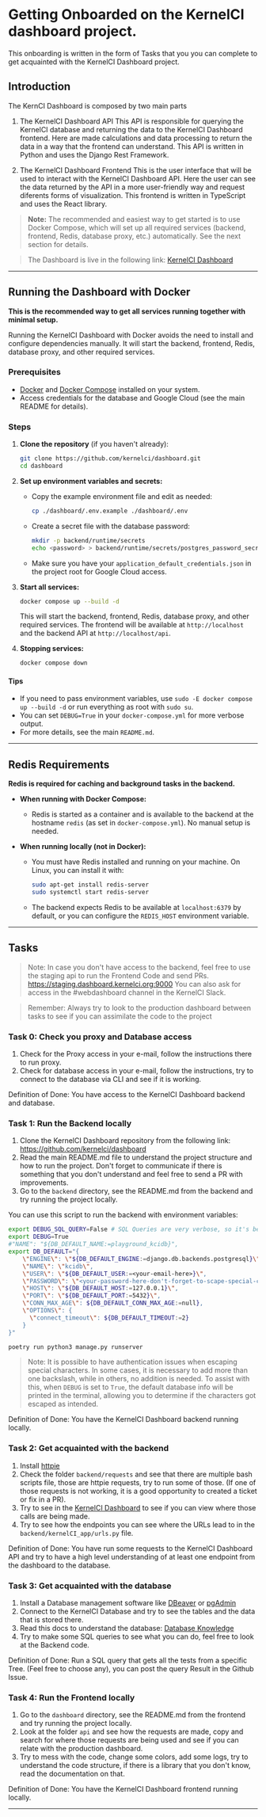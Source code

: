 # Getting Onboarded on the KernelCI dashboard project.

This onboarding is written in the form of Tasks that you you can complete to get acquainted with the KernelCI Dashboard project.

## Introduction
The KernCI Dashboard is composed by two main parts

1. The KernelCI Dashboard API
This API is responsible for querying the KernelCI database and returning the data to the KernelCI Dashboard frontend.
Here are made calculations and data processing to return the data in a way that the frontend can understand.
This API is written in Python and uses the Django Rest Framework.

2. The KernelCI Dashboard Frontend
This is the user interface that will be used to interact with the KernelCI Dashboard API.
Here the user can see the data returned by the API in a more user-friendly way and request diferents forms of visualization.
This frontend is written in TypeScript and uses the React library.

> **Note:**
> The recommended and easiest way to get started is to use Docker Compose, which will set up all required services (backend, frontend, Redis, database proxy, etc.) automatically. See the next section for details.

> The Dashboard is live in the following link: [KernelCI Dashboard](https://dashboard.kernelci.org/)

---

## Running the Dashboard with Docker

**This is the recommended way to get all services running together with minimal setup.**

Running the KernelCI Dashboard with Docker avoids the need to install and configure dependencies manually. It will start the backend, frontend, Redis, database proxy, and other required services.

### Prerequisites
- [Docker](https://docs.docker.com/get-docker/) and [Docker Compose](https://docs.docker.com/compose/install/) installed on your system.
- Access credentials for the database and Google Cloud (see the main README for details).

### Steps
1. **Clone the repository** (if you haven't already):
   ```bash
   git clone https://github.com/kernelci/dashboard.git
   cd dashboard
   ```
2. **Set up environment variables and secrets:**
   - Copy the example environment file and edit as needed:
     ```bash
     cp ./dashboard/.env.example ./dashboard/.env
     ```
   - Create a secret file with the database password:
     ```bash
     mkdir -p backend/runtime/secrets
     echo <password> > backend/runtime/secrets/postgres_password_secret
     ```
   - Make sure you have your `application_default_credentials.json` in the project root for Google Cloud access.

3. **Start all services:**
   ```bash
   docker compose up --build -d
   ```
   This will start the backend, frontend, Redis, database proxy, and other required services. The frontend will be available at `http://localhost` and the backend API at `http://localhost/api`.

4. **Stopping services:**
   ```bash
   docker compose down
   ```

#### Tips
- If you need to pass environment variables, use `sudo -E docker compose up --build -d` or run everything as root with `sudo su`.
- You can set `DEBUG=True` in your `docker-compose.yml` for more verbose output.
- For more details, see the main `README.md`.

---

## Redis Requirements

**Redis is required for caching and background tasks in the backend.**

- **When running with Docker Compose:**
  - Redis is started as a container and is available to the backend at the hostname `redis` (as set in `docker-compose.yml`). No manual setup is needed.

- **When running locally (not in Docker):**
  - You must have Redis installed and running on your machine. On Linux, you can install it with:
    ```bash
    sudo apt-get install redis-server
    sudo systemctl start redis-server
    ```
  - The backend expects Redis to be available at `localhost:6379` by default, or you can configure the `REDIS_HOST` environment variable.

---

## Tasks
> Note:
> In case you don't have access to the backend, feel free to use the staging api to run the Frontend Code and send PRs.
> https://staging.dashboard.kernelci.org:9000
> You can also ask for access in the #webdashboard channel in the KernelCI Slack.

> Remember:
> Always try to look to the production dashboard between tasks to see if you can assimilate the code to the project

### Task 0: Check you proxy and Database access
1. Check for the Proxy access in your e-mail, follow the instructions there to run proxy.
2. Check for database access in your e-mail, follow the instructions, try to connect to the database via CLI and see if it is working.

Definition of Done: You have access to the KernelCI Dashboard backend and database.


### Task 1: Run the Backend locally
1. Clone the KernelCI Dashboard repository from the following link: https://github.com/kernelci/dashboard
2. Read the main README.md file to understand the project structure and how to run the project. Don't forget to communicate if there is something that you don't understand and feel free to send a PR with improvements.
3. Go to the `backend` directory, see the README.md from the backend and try running the project locally.

You can use this script to run the backend with environment variables:
```bash
export DEBUG_SQL_QUERY=False # SQL Queries are very verbose, so it's better to keep this variable as False unless needed
export DEBUG=True 
#"NAME": "${DB_DEFAULT_NAME:=playground_kcidb}",
export DB_DEFAULT="{
    \"ENGINE\": \"${DB_DEFAULT_ENGINE:=django.db.backends.postgresql}\",
    \"NAME\": \"kcidb\",
    \"USER\": \"${DB_DEFAULT_USER:=<your-email-here>}\",
    \"PASSWORD\": \"<your-password-here-don't-forget-to-scape-special-characters>\", 
    \"HOST\": \"${DB_DEFAULT_HOST:=127.0.0.1}\",
    \"PORT\": \"${DB_DEFAULT_PORT:=5432}\",
    \"CONN_MAX_AGE\": ${DB_DEFAULT_CONN_MAX_AGE:=null},
    \"OPTIONS\": {
      \"connect_timeout\": ${DB_DEFAULT_TIMEOUT:=2}
    }
}"

poetry run python3 manage.py runserver
```

> Note:
> It is possible to have authentication issues when escaping special characters. In some cases, it is necessary to add more than one backslash, while in others, no addition is needed. To assist with this, when `DEBUG` is set to `True`, the default database info will be printed in the terminal, allowing you to determine if the characters got escaped as intended.

Definition of Done: You have the KernelCI Dashboard backend running locally.


### Task 2: Get acquainted with the backend

1. Install [httpie](https://github.com/httpie)
1. Check the folder `backend/requests` and see that there are multiple bash scripts file, those are httpie requests, try to run some of those. (If one of those requests is not working, it is a good opportunity to created a ticket or fix in a PR).
1. Try to see in the [KernelCI Dashboard](https://dashboard.kernelci.org/) to see if you can view where those calls are being made.
1. Try to see how the endpoints you can see where the URLs lead to in the `backend/kernelCI_app/urls.py` file.

Definition of Done: You have run some requests to the KernelCI Dashboard API and try to have a high level understanding of at least one endpoint from the dashboard to the database.


### Task 3: Get acquainted with the database
1. Install a Database management software like [DBeaver](https://dbeaver.io/) or [pgAdmin](https://www.pgadmin.org/) 
1. Connect to the KernelCI Database and try to see the tables and the data that is stored there.
1. Read this docs to understand the database: [Database Knowledge](../backend/docs/database-logic.md)
1. Try to make some SQL queries to see what you can do, feel free to look at the Backend code.

Definition of Done: Run a SQL query that gets all the tests from a specific Tree. (Feel free to choose any), you can post the query Result in the Github Issue.

### Task 4: Run the Frontend locally
1. Go to the `dashboard` directory, see the README.md from the frontend and try running the project locally.
1. Look at the folder `api` and see how the requests are made, copy and search for where those requests are being used and see if you can relate with the production dashboard.
1. Try to mess with the code, change some colors, add some logs, try to understand the code structure, if there is a library that you don't know, read the documentation on that.

Definition of Done: You have the KernelCI Dashboard frontend running locally.

---
